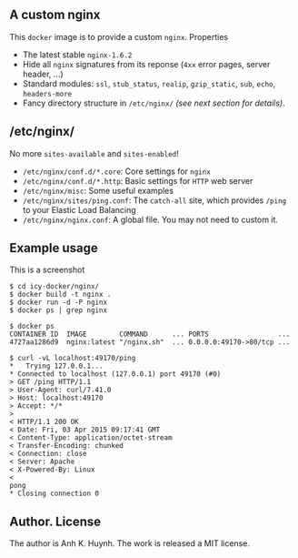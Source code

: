 ## A custom nginx

This `docker` image is to provide a custom `nginx`. Properties

* The latest stable `nginx-1.6.2`
* Hide all `nginx` signatures from its reponse (`4xx` error pages,
    server header, ...)
* Standard modules:
    `ssl`, `stub_status`, `realip`,
    `gzip_static`, `sub`, `echo`, `headers-more`
* Fancy directory structure in `/etc/nginx/` _(see next section for details)_.

## /etc/nginx/

No more `sites-available` and `sites-enabled`!

* `/etc/nginx/conf.d/*.core`: Core settings for `nginx`
* `/etc/nginx/conf.d/*.http`: Basic settings for `HTTP` web server
* `/etc/nginx/misc`: Some useful examples
* `/etc/nginx/sites/ping.conf`: The `catch-all` site, which provides
    `/ping` to your Elastic Load Balancing
* `/etc/nginx/nginx.conf`: A global file. You may not need to custom it.

## Example usage

This is a screenshot

````
$ cd icy-docker/nginx/
$ docker build -t nginx .
$ docker run -d -P nginx
$ docker ps | grep nginx

$ docker ps
CONTAINER ID  IMAGE        COMMAND      ... PORTS                 ...
4727aa1286d9  nginx:latest "/nginx.sh"  ... 0.0.0.0:49170->80/tcp ...

$ curl -vL localhost:49170/ping
*   Trying 127.0.0.1...
* Connected to localhost (127.0.0.1) port 49170 (#0)
> GET /ping HTTP/1.1
> User-Agent: curl/7.41.0
> Host: localhost:49170
> Accept: */*
>
< HTTP/1.1 200 OK
< Date: Fri, 03 Apr 2015 09:17:41 GMT
< Content-Type: application/octet-stream
< Transfer-Encoding: chunked
< Connection: close
< Server: Apache
< X-Powered-By: Linux
<
pong
* Closing connection 0

````

## Author. License

The author is Anh K. Huynh. The work is released a MIT license.
